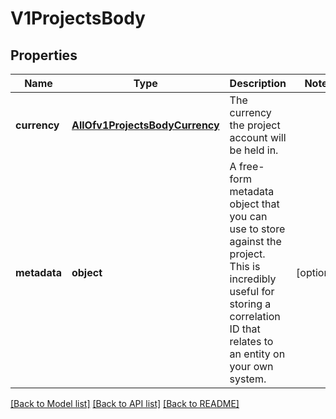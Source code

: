 # V1ProjectsBody

## Properties
Name | Type | Description | Notes
------------ | ------------- | ------------- | -------------
**currency** | [**AllOfv1ProjectsBodyCurrency**](AllOfv1ProjectsBodyCurrency.md) | The currency the project account will be held in. | 
**metadata** | **object** | A free-form metadata object that you can use to store against the project. This is incredibly useful for storing a correlation ID that relates to an entity on your own system. | [optional] 

[[Back to Model list]](../../README.md#documentation-for-models) [[Back to API list]](../../README.md#documentation-for-api-endpoints) [[Back to README]](../../README.md)

